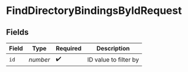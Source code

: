 # FindDirectoryBindingsByIdRequest


## Fields

| Field                 | Type                  | Required              | Description           |
| --------------------- | --------------------- | --------------------- | --------------------- |
| `id`                  | *number*              | :heavy_check_mark:    | ID value to filter by |